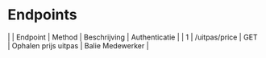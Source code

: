 ---
---

# Endpoints

|  | Endpoint | Method | Beschrijving | Authenticatie |
| 1 | /uitpas/price | GET | Ophalen prijs uitpas | Balie Medewerker |
